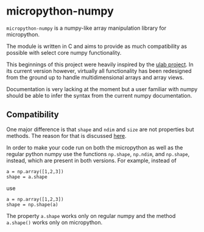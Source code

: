 # micropython-numpy

`micropython-numpy` is a numpy-like array manipulation library for micropython.

The module is written in C and aims to provide as much compatibility as possible with 
select core numpy functionality. 

This beginnings of this project were heavily inspired by
the [ulab project](https://github.com/v923z/micropython-ulab).
In its current version however, virtually all functionality has been redesigned 
from the ground up to handle multidimensional arrays and array views.

Documentation is very lacking at the moment but a user familiar with numpy should be 
able to infer the syntax from the current numpy documentation.

## Compatibility

One major difference is that `shape` and `ndim` and `size` are not properties but methods. 
The reason for that is discussed [here](https://forum.micropython.org/viewtopic.php?t=2412).

In order to make your code run on both the micropython as well as the regular python 
numpy use the functions `np.shape`, `np.ndim`, and `np.shape`, instead, which are present
in both versions. For example, instead of

    a = np.array([1,2,3])
    shape = a.shape

use 

    a = np.array([1,2,3])
    shape = np.shape(a)

The property `a.shape` works only on regular numpy and the method `a.shape()` works 
only on micropython.
   